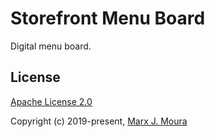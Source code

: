 # Storefront Menu Board

Digital menu board.

## License

[Apache License 2.0](https://github.com/storefront-community/menuboard/blob/master/LICENSE)

Copyright (c) 2019-present, [Marx J. Moura](https://github.com/marxjmoura)
